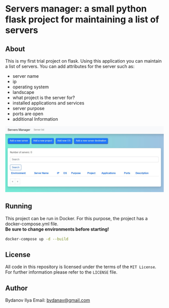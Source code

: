 # Servers manager: a small python flask project for maintaining a list of servers

## About
This is my first trial project on flask. Using this application you can maintain a list of servers. You can add attributes for the server such as:
- server name
- ip
- operating system
- landscape
- what project is the server for?
- installed applications and services
- server purpose
- ports are open
- additional Information

![application](/app.jpg)
## Running
This project can be run in Docker. For this purpose, the project has a docker-compose.yml file.<br> 
**Be sure to change environments before starting!**
```bash
docker-compose up -d --build
```

## License

All code in this repository is licensed under the terms of the `MIT License`. For further information please refer to the `LICENSE` file.


## Author

Bydanov Ilya
Email: bydanav@gmail.com

